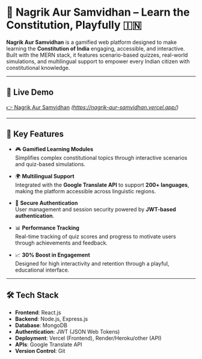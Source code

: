 # 🧾 Nagrik Aur Samvidhan – Learn the Constitution, Playfully 🇮🇳

**Nagrik Aur Samvidhan** is a gamified web platform designed to make learning the **Constitution of India** engaging, accessible, and interactive. Built with the MERN stack, it features scenario-based quizzes, real-world simulations, and multilingual support to empower every Indian citizen with constitutional knowledge.

---

## 🔗 Live Demo

[👉 Nagrik Aur Samvidhan](#) *(https://nagrik-aur-samvidhan.vercel.app/)*

---

## 🧠 Key Features

- 🎮 **Gamified Learning Modules**  
  Simplifies complex constitutional topics through interactive scenarios and quiz-based simulations.

- 🌍 **Multilingual Support**  
  Integrated with the **Google Translate API** to support **200+ languages**, making the platform accessible across linguistic regions.

- 🔐 **Secure Authentication**  
  User management and session security powered by **JWT-based authentication**.

- 📊 **Performance Tracking**  
  Real-time tracking of quiz scores and progress to motivate users through achievements and feedback.

- 📈 **30% Boost in Engagement**  
  Designed for high interactivity and retention through a playful, educational interface.

---

## 🛠️ Tech Stack

- **Frontend**: React.js
- **Backend**: Node.js, Express.js
- **Database**: MongoDB
- **Authentication**: JWT (JSON Web Tokens)
- **Deployment**: Vercel (Frontend), Render/Heroku/other (API)
- **APIs**: Google Translate API
- **Version Control**: Git
